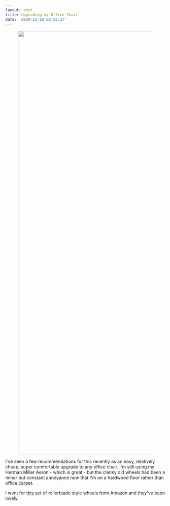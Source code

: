```yaml
---
layout: post
title: Upgrading my Office Chair
date: '2020-12-10 08:53:27'
---
```


<figure class="kg-card kg-image-card"><img src=" __GHOST_URL__ /content/images/2020/12/E59F3E67-646A-4C36-9FE8-B8EAC5DCBCB1.jpg" class="kg-image" alt loading="lazy" width="2000" height="1333" srcset=" __GHOST_URL__ /content/images/size/w600/2020/12/E59F3E67-646A-4C36-9FE8-B8EAC5DCBCB1.jpg 600w, __GHOST_URL__ /content/images/size/w1000/2020/12/E59F3E67-646A-4C36-9FE8-B8EAC5DCBCB1.jpg 1000w, __GHOST_URL__ /content/images/size/w1600/2020/12/E59F3E67-646A-4C36-9FE8-B8EAC5DCBCB1.jpg 1600w, __GHOST_URL__ /content/images/2020/12/E59F3E67-646A-4C36-9FE8-B8EAC5DCBCB1.jpg 2000w" sizes="(min-width: 720px) 720px"></figure>

I've seen a few recommendations for this recently as an easy, relatively cheap, super comfortable upgrade to any office chair. I'm still using my Herman Miller Aeron - which is great - but the clanky old wheels had been a minor but constant annoyance now that I'm on a hardwood floor rather than office carpet.

I went for [this](https://www.amazon.co.uk/YeMI-Replacement-Castors-Hardwood-Laminate/dp/B07T73S8J2/ref=sr_1_1?dchild=1&keywords=YeMI+Set+of+5+Office+Chair+Caster+Wheels+3-Inch+Rubber+Replacement+Castors+Wheels+Safe+for+Hardwood+Floors%2C+Laminate%2C+Carpet%2C+and+Tile%2C11mm+Stem&qid=1607590357&sr=8-1) set of rollerblade style wheels from Amazon and they've been lovely.

